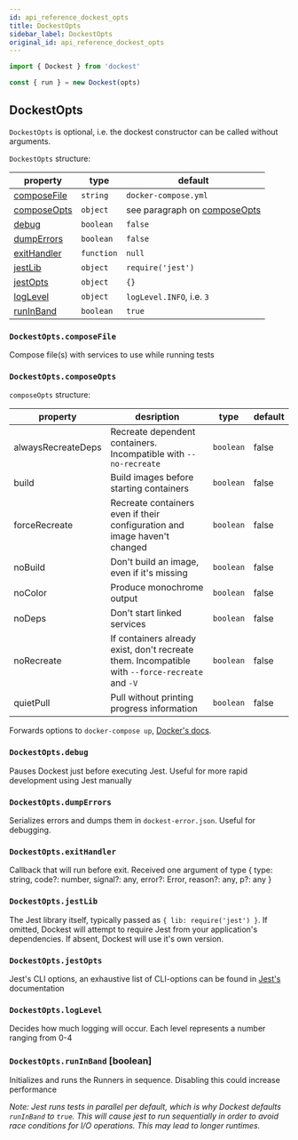 ```yaml
---
id: api_reference_dockest_opts
title: DockestOpts
sidebar_label: DockestOpts
original_id: api_reference_dockest_opts
---
```


```ts
import { Dockest } from 'dockest'

const { run } = new Dockest(opts)
```

## DockestOpts

`DockestOpts` is optional, i.e. the dockest constructor can be called without arguments.

`DockestOpts` structure:

| property                               | type       | default                                                 |
| -------------------------------------- | ---------- | ------------------------------------------------------- |
| [composeFile](#dockestoptscomposefile) | `string`   | `docker-compose.yml`                                    |
| [composeOpts](#dockestoptscomposeopts) | `object`   | see paragraph on [composeOpts](#dockestoptscomposeopts) |
| [debug](#dockestoptsdebug)             | `boolean`  | `false`                                                 |
| [dumpErrors](#dockestoptsdumperrors)   | `boolean`  | `false`                                                 |
| [exitHandler](#dockestoptsexitHandler) | `function` | `null`                                                  |
| [jestLib](#dockestoptsjestLib)         | `object`   | `require('jest')`                                       |
| [jestOpts](#dockestoptsjestOpts)       | `object`   | `{}`                                                    |
| [logLevel](#dockestoptslogLevel)       | `object`   | `logLevel.INFO`, i.e. `3`                               |
| [runInBand](#dockestoptsrunInBand)     | `boolean`  | `true`                                                  |

### `DockestOpts.composeFile`

Compose file(s) with services to use while running tests

### `DockestOpts.composeOpts`

`composeOpts` structure:

| property           | desription                                                                                      | type      | default |
| ------------------ | ----------------------------------------------------------------------------------------------- | --------- | ------- |
| alwaysRecreateDeps | Recreate dependent containers. Incompatible with `--no-recreate`                                | `boolean` | false   |
| build              | Build images before starting containers                                                         | `boolean` | false   |
| forceRecreate      | Recreate containers even if their configuration and image haven't changed                       | `boolean` | false   |
| noBuild            | Don't build an image, even if it's missing                                                      | `boolean` | false   |
| noColor            | Produce monochrome output                                                                       | `boolean` | false   |
| noDeps             | Don't start linked services                                                                     | `boolean` | false   |
| noRecreate         | If containers already exist, don't recreate them. Incompatible with `--force-recreate` and `-V` | `boolean` | false   |
| quietPull          | Pull without printing progress information                                                      | `boolean` | false   |

Forwards options to `docker-compose up`, [Docker's docs](https://docs.docker.com/compose/reference/up/).

### `DockestOpts.debug`

Pauses Dockest just before executing Jest. Useful for more rapid development using Jest manually

### `DockestOpts.dumpErrors`

Serializes errors and dumps them in `dockest-error.json`. Useful for debugging.

### `DockestOpts.exitHandler`

Callback that will run before exit. Received one argument of type { type: string, code?: number, signal?: any, error?:
Error, reason?: any, p?: any }

### `DockestOpts.jestLib`

The Jest library itself, typically passed as `{ lib: require('jest') }`. If omitted, Dockest will attempt to require
Jest from your application's dependencies. If absent, Dockest will use it's own version.

### `DockestOpts.jestOpts`

Jest's CLI options, an exhaustive list of CLI-options can be found in [Jest's](https://jestjs.io/docs/en/cli.html)
documentation

### `DockestOpts.logLevel`

Decides how much logging will occur. Each level represents a number ranging from 0-4

### `DockestOpts.runInBand` [boolean]

Initializes and runs the Runners in sequence. Disabling this could increase performance

_Note: Jest runs tests in parallel per default, which is why Dockest defaults `runInBand` to `true`. This will cause
jest to run sequentially in order to avoid race conditions for I/O operations. This may lead to longer runtimes._
